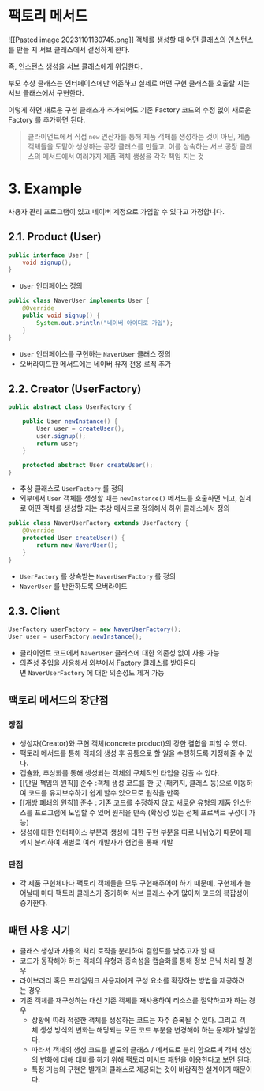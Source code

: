 # 팩토리 메서드

![[Pasted image 20231101130745.png]]
객체를 생성할 때 어떤 클래스의 인스턴스를 만들 지 서브 클래스에서 결정하게 한다.

즉, 인스턴스 생성을 서브 클래스에게 위임한다.

부모 추상 클래스는 인터페이스에만 의존하고 실제로 어떤 구현 클래스를 호출할 지는 서브 클래스에서 구현한다.

이렇게 하면 새로운 구현 클래스가 추가되어도 기존 Factory 코드의 수정 없이 새로운 Factory 를 추가하면 된다.

>클라이언트에서 직접 `new` 연산자를 통해 제품 객체를 생성하는 것이 아닌, 제품 객체들을 도맡아 생성하는 공장 클래스를 만들고, 이를 상속하는 서브 공장 클래스의 메서드에서 여러가지 제품 객체 생성을 각각 책임 지는 것

# 3. Example
사용자 관리 프로그램이 있고 네이버 계정으로 가입할 수 있다고 가정합니다.

## 2.1. Product (User)
```java
public interface User {
    void signup();
}
```
- `User` 인터페이스 정의

```java
public class NaverUser implements User {
    @Override
    public void signup() {
        System.out.println("네이버 아이디로 가입");
    }
}
```
- `User` 인터페이스를 구현하는 `NaverUser` 클래스 정의
- 오버라이드한 메서드에는 네이버 유저 전용 로직 추가
## 2.2. Creator (UserFactory)
```java
public abstract class UserFactory {

    public User newInstance() {
        User user = createUser();
        user.signup();
        return user;
    }

    protected abstract User createUser();
}
```
- 추상 클래스로 `UserFactory` 를 정의
- 외부에서 `User` 객체를 생성할 때는 `newInstance()` 메서드를 호출하면 되고, 실제로 어떤 객체를 생성할 지는 추상 메서드로 정의해서 하위 클래스에서 정의

```java
public class NaverUserFactory extends UserFactory {
    @Override
    protected User createUser() {
        return new NaverUser();
    }
}
```
- `UserFactory` 를 상속받는 `NaverUserFactory` 를 정의
- `NaverUser` 를 반환하도록 오버라이드
## 2.3. Client
```java
UserFactory userFactory = new NaverUserFactory();
User user = userFactory.newInstance();
```
- 클라이언트 코드에서 `NaverUser` 클래스에 대한 의존성 없이 사용 가능
- 의존성 주입을 사용해서 외부에서 Factory 클래스를 받아온다면 `NaverUserFactory` 에 대한 의존성도 제거 가능

## 팩토리 메서드의 장단점

### 장점
- 생성자(Creator)와 구현 객체(concrete product)의 강한 결합을 피할 수 있다.
- 팩토리 메서드를 통해 객체의 생성 후 공통으로 할 일을 수행하도록 지정해줄 수 있다.
- 캡슐화, 추상화를 통해 생성되는 객체의 구체적인 타입을 감출 수 있다.
- [[단일 책임의 원칙]] 준수 :객체 생성 코드를 한 곳 (패키지, 클래스 등)으로 이동하여 코드를 유지보수하기 쉽게 할수 있으므로 원칙을 만족
- [[개방 폐쇄의 원칙]] 준수 : 기존 코드를 수정하지 않고 새로운 유형의 제품 인스턴스를 프로그램에 도입할 수 있어 원칙을 만족 (확장성 있는 전체 프로젝트 구성이 가능)
- 생성에 대한 인터페이스 부분과 생성에 대한 구현 부분을 따로 나뉘었기 때문에 패키지 분리하여 개별로 여러 개발자가 협업을 통해 개발
### 단점
- 각 제품 구현체마다 팩토리 객체들을 모두 구현해주어야 하기 때문에, 구현체가 늘어날때 마다 팩토리 클래스가 증가하여 서브 클래스 수가 많아져 코드의 복잡성이 증가한다.

## 패턴 사용 시기
- 클래스 생성과 사용의 처리 로직을 분리하여 결합도를 낮추고자 할 때
- 코드가 동작해야 하는 객체의 유형과 종속성을 캡슐화를 통해 정보 은닉 처리 할 경우
- 라이브러리 혹은 프레임워크 사용자에게 구성 요소를 확장하는 방법을 제공하려는 경우 
- 기존 객체를 재구성하는 대신 기존 객체를 재사용하여 리소스를 절약하고자 하는 경우
    - 상황에 따라 적절한 객체를 생성하는 코드는 자주 중복될 수 있다. 그리고 객체 생성 방식의 변화는 해당되는 모든 코드 부분을 변경해야 하는 문제가 발생한다. 
    - 따라서 객체의 생성 코드를 별도의 클래스 / 메서드로 분리 함으로써 객체 생성의 변화에 대해 대비를 하기 위해 팩토리 메서드 패턴을 이용한다고 보면 된다. 
    - 특정 기능의 구현은 별개의 클래스로 제공되는 것이 바람직한 설계이기 때문이다.